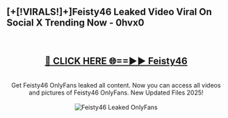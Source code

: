 <h2>[+[!VIRALS!]+]Feisty46 Leaked Video Viral On Social X Trending Now - 0hvx0</h2>
<br>
<div align="center">
<h2><a href="https://libra.edu.pl?Feisty46" rel="nofollow">🔴 CLICK HERE 🌐==►► Feisty46</a></h2>
<br>
Get Feisty46 OnlyFans leaked all content. Now you can access all videos and pictures of Feisty46 OnlyFans. New Updated Files 2025!
<br>
<br>
<a href="https://libra.edu.pl?Feisty46" rel="nofollow" data-target="animated-image.originalLink"><img src="https://i.ibb.co.com/WyWwxjT/player-gif2.gif" alt="Feisty46 Leaked OnlyFans" style="max-width: 100%; display: inline-block;" data-target="animated-image.originalImage"></a>
</div>
<br>